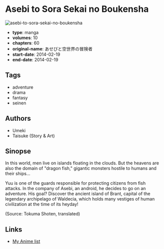 # Asebi to Sora Sekai no Boukensha

![asebi-to-sora-sekai-no-boukensha](https://cdn.myanimelist.net/images/manga/3/138489.jpg)

-   **type**: manga
-   **volumes**: 10
-   **chapters**: 60
-   **original-name**: あせびと空世界の冒険者
-   **start-date**: 2014-02-19
-   **end-date**: 2014-02-19

## Tags

-   adventure
-   drama
-   fantasy
-   seinen

## Authors

-   Umeki
-   Taisuke (Story & Art)

## Sinopse

In this world, men live on islands floating in the clouds. But the heavens are also the domain of "dragon fish," gigantic monsters hostile to humans and their ships...

Yuu is one of the guards responsible for protecting citizens from fish attacks. In the company of Asebi, an android, he decides to go on an adventure. His goal? Discover the ancient island of Brant, capital of the legendary archipelago of Waldecia, which holds many vestiges of human civilization at the time of its heyday!

(Source: Tokuma Shoten, translated)

## Links

-   [My Anime list](https://myanimelist.net/manga/76573/Asebi_to_Sora_Sekai_no_Boukensha)
